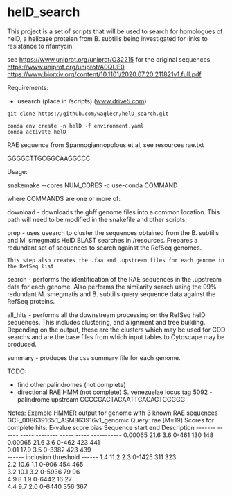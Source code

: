 # helD_search

This project is a set of scripts that will be used to search for homologues
of helD, a helicase proteien from B. subtilis being investigated for links to
resistance to rifamycin.

see https://www.uniprot.org/uniprot/O32215 for the original sequences
https://www.uniprot.org/uniprot/A0QUE0
https://www.biorxiv.org/content/10.1101/2020.07.20.211821v1.full.pdf

Requirements:
- usearch (place in /scripts) (www.drive5.com)


```
git clone https://github.com/waglecn/helD_search.git
```

```
conda env create -n helD -f environment.yaml
conda activate helD
```

RAE sequence from Spannogiannopolous et al, see resources rae.txt

GGGGCTTGCGGCAAGGCCC

Usage:

snakemake --cores NUM_CORES -c use-conda COMMAND

where COMMANDS are one or more of:
  
  download - downloads the gbff genome files into a common location. This path will need to be modified in the snakefile and other scripts.

  prep - uses usearch to cluster the sequences obtained from the B. subtilis and M. smegmatis HelD BLAST searches in /resources. Prepares a redundant set of sequences to search against the RefSeq genomes.

    This step also creates the .faa and .upstream files for each genome in the RefSeq list

  search - performs the identification of the RAE sequences in the .upstream data for each genome. Also performs the similarity search using the 99% redundant M. smegmatis and B. subtilis query sequence data against the RefSeq proteins.
  
  all_hits - performs all the downstream processing on the RefSeq helD sequences. This includes clustering, and alignment and tree building. Depending on the output, these are the clusters which may be used for CDD searchs and are the base files from which input tables to Cytoscape may be produced.

  summary - produces the csv summary file for each genome.


TODO:
- find other palindromes (not complete)
- directional RAE HMM (not complete)
S. venezuelae locus tag 5092 - palindrome upstream
CCCCGACTACAATTGACAGTCGGGG

Notes:
Example HMMER output for genome with 3 known RAE sequences
GCF_008639165.1_ASM863916v1_genomic
Query:       rae  [M=19]
Scores for complete hits:
    E-value  score  bias  Sequence  start    end  Description
    ------- ------ -----  --------  -----  -----  -----------
    0.00065   21.6   3.6  0-461       130    148  
    0.00065   21.6   3.6  0-462       423    441  
       0.01   17.9   3.5  0-3382      423    439  
  ------ inclusion threshold ------
        1.4   11.2   2.3  0-1425      311    323  
        2.2   10.6   1.1  0-906       454    465  
        3.2   10.1   3.2  0-5936       79     96  
          4    9.8   1.9  0-6442       16     27  
        4.4    9.7   2.0  0-6440      356    367 